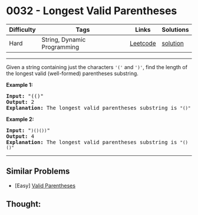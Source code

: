 # 0032 - Longest Valid Parentheses

Difficulty  | Tags | Links | Solutions
----------- | ---- | ----- | -----
Hard | String, Dynamic Programming | [Leetcode](https://leetcode.com/problems/longest-valid-parentheses) | [solution](https://leetcode.com/problems/longest-valid-parentheses/solution/)


-----------

<p>Given a string containing just the characters <code>&#39;(&#39;</code> and <code>&#39;)&#39;</code>, find the length of the longest valid (well-formed) parentheses substring.</p>

<p><strong>Example 1:</strong></p>

<pre>
<strong>Input:</strong> &quot;(()&quot;
<strong>Output:</strong> 2
<strong>Explanation:</strong> The longest valid parentheses substring is <code>&quot;()&quot;</code>
</pre>

<p><strong>Example 2:</strong></p>

<pre>
<strong>Input:</strong> &quot;<code>)()())</code>&quot;
<strong>Output:</strong> 4
<strong>Explanation:</strong> The longest valid parentheses substring is <code>&quot;()()&quot;</code>
</pre>


-----------


## Similar Problems

- [Easy] [Valid Parentheses](valid-parentheses)




## Thought:
